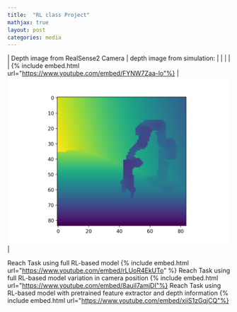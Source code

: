 ```yaml
---
title:  "RL class Project"
mathjax: true
layout: post
categories: media
---
```



| Depth image from RealSense2 Camera | depth image from simulation: | 
| | |
| {% include embed.html url="https://www.youtube.com/embed/FYNW7Zaa-lo"%} | ![Depth image in simulation](/assets/files/depth.png)|
 
Reach Task using full RL-based model
{% include embed.html url="https://www.youtube.com/embed/rLUoR4EkUTo" %}
Reach Task using full RL-based model variation in camera position
{% include embed.html url="https://www.youtube.com/embed/8auil7amjDI"%}
Reach Task using RL-based model with pretrained feature extractor and depth information
{% include embed.html url="https://www.youtube.com/embed/xiiS1zGqjCQ"%}
